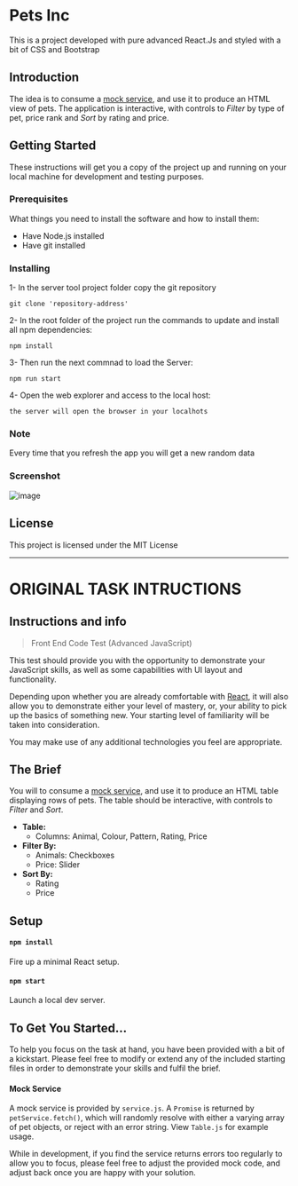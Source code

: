 # Pets Inc

This is a project developed with pure advanced React.Js and styled with a bit of CSS and Bootstrap

## Introduction

The idea is to consume a [mock service](#mock-service), and use it to produce an HTML view of pets. The
application is interactive, with controls to *Filter* by type of pet, price rank and *Sort* by rating and price.


## Getting Started

These instructions will get you a copy of the project up and running on your local machine for development and testing purposes.

### Prerequisites
What things you need to install the software and how to install them:
- Have Node.js installed
- Have git installed

### Installing
1- In the server tool project folder copy the git repository
```
git clone 'repository-address'
```
2- In the root folder of the project run the commands to update and install all npm dependencies:
```
npm install
``` 
3- Then run the next commnad to load the Server:
```
npm run start
```
4- Open the web explorer and access to the local host:
```
the server will open the browser in your localhots
```

### Note

Every time that you refresh the app you will get a new random data


### Screenshot 

![image](https://user-images.githubusercontent.com/18740032/40581443-f8285792-611d-11e8-9e02-68088415bb42.png)





## License

This project is licensed under the MIT License






__________________________________________________________________

# ORIGINAL TASK INTRUCTIONS


## Instructions and info

> Front End Code Test (Advanced JavaScript)

This test should provide you with the opportunity to demonstrate your JavaScript skills, as well as some capabilities
with UI layout and functionality.

Depending upon whether you are already comfortable with [React](https://facebook.github.io/react/), it will also allow
you to demonstrate either your level of mastery, or, your ability to pick up the basics of something new. Your starting
level of familiarity will be taken into consideration.

You may make use of any additional technologies you feel are appropriate.

## The Brief

You will to consume a [mock service](#mock-service), and use it to produce an HTML table displaying rows of pets. The
table should be interactive, with controls to *Filter* and *Sort*.

* **Table:**
  * Columns: Animal, Colour, Pattern, Rating, Price
* **Filter By:**
  * Animals: Checkboxes
  * Price: Slider
* **Sort By:**
  * Rating
  * Price

## Setup

#### `npm install`

Fire up a minimal React setup.

#### `npm start`

Launch a local dev server.

## To Get You Started...

To help you focus on the task at hand, you have been provided with a bit of a kickstart. Please feel free to modify or
extend any of the included starting files in order to demonstrate your skills and fulfil the brief.

#### Mock Service

A mock service is provided by `service.js`. A `Promise` is returned by `petService.fetch()`, which will randomly
resolve with either a varying array of pet objects, or reject with an error string. View `Table.js` for example usage.

While in development, if you find the service returns errors too regularly to allow you to focus, please feel free to adjust the provided mock code, and adjust back once you are happy with your solution.
